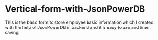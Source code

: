 # Vertical-form-with-JsonPowerDB
This is the basic form to store employee basic information which I created with the help of JsonPowerDB in backend and it is easy to use and time saving.

